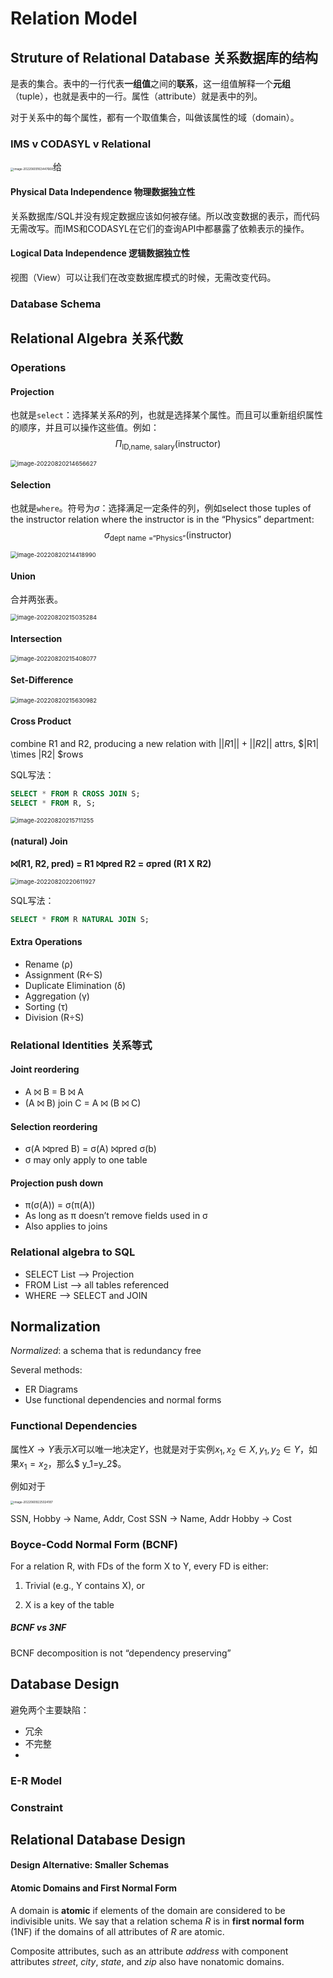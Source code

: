# Relation Model

## Struture of Relational Database 关系数据库的结构

是表的集合。表中的一行代表**一组值**之间的**联系**，这一组值解释一个**元组**（tuple），也就是表中的一行。属性（attribute）就是表中的列。

对于关系中的每个属性，都有一个取值集合，叫做该属性的域（domain）。



### 	IMS v CODASYL v Relational

<img src="assets/image-20220609163447668.png" alt="image-20220609163447668" style="zoom: 33%;" />给

#### 	Physical Data Independence 物理数据独立性

关系数据库/SQL并没有规定数据应该如何被存储。所以改变数据的表示，而代码无需改写。而IMS和CODASYL在它们的查询API中都暴露了依赖表示的操作。

#### 	Logical Data Independence 逻辑数据独立性

视图（View）可以让我们在改变数据库模式的时候，无需改变代码。



### 	Database Schema





## Relational Algebra 关系代数



### 	Operations

#### Projection 

也就是```select```：选择某关系$R$的列，也就是选择某个属性。而且可以重新组织属性的顺序，并且可以操作这些值。例如：
$$
\Pi_{\text{ID,name, salary}} (\text{instructor})
$$

<img src="assets/image-20220820214656627.png" alt="image-20220820214656627" style="zoom: 67%;" />

#### Selection

也就是```where```。符号为$\sigma$：选择满足一定条件的列，例如select those tuples of the instructor relation where the instructor is in the “Physics”
department:
$$
\sigma_{\text{dept name =“Physics”}} (\text{instructor} )
$$

<img src="assets/image-20220820214418990.png" alt="image-20220820214418990" style="zoom: 67%;" />



#### 	Union

合并两张表。

<img src="assets/image-20220820215035284.png" alt="image-20220820215035284" style="zoom:67%;" />

#### 	Intersection



<img src="assets/image-20220820215408077.png" alt="image-20220820215408077" style="zoom:67%;" />	

#### 	Set-Difference

<img src="assets/image-20220820215630982.png" alt="image-20220820215630982" style="zoom:67%;" />

#### 		Cross Product 

combine R1 and R2, producing a new relation with $||R1|| + ||R2||$ attrs, $|R1| \times |R2| $rows

SQL写法：

```sql
SELECT * FROM R CROSS JOIN S;
SELECT * FROM R, S;
```



<img src="assets/image-20220820215711255.png" alt="image-20220820215711255" style="zoom:67%;" />

#### (natural) Join

**⨝(R1, R2, pred) = R1 ⨝pred R2 = σpred (R1 X R2)**

<img src="assets/image-20220820220611927.png" alt="image-20220820220611927" style="zoom:67%;" />

SQL写法：

```sql
SELECT * FROM R NATURAL JOIN S;
```

#### 	Extra Operations

- Rename (ρ)
- Assignment (R←S)
- Duplicate Elimination (δ)
- Aggregation (γ)
- Sorting (τ)
- Division (R÷S)

### 	Relational Identities 关系等式

#### 	Joint reordering

- A ⨝ B = B ⨝ A
- (A ⨝ B) join C = A ⨝ (B ⨝ C)

#### 	Selection reordering

- σ(A ⨝pred B) = σ(A) ⨝pred σ(b)
- σ may only apply to one table

#### Projection push down

- π(σ(A)) = σ(π(A))
- As long as π doesn’t remove fields used in σ
- Also applies to joins



### Relational algebra to SQL

- SELECT List --> Projection
- FROM List --> all tables referenced
- WHERE -->  SELECT and JOIN



## Normalization

*Normalized*: a schema that is redundancy free

Several methods:

- ER Diagrams
- Use functional dependencies and normal forms

### 	Functional Dependencies

属性$X \to  Y$表示$X$可以唯一地决定$Y$，也就是对于实例$x_1, x_2 \in X, y_1, y_2 \in Y$，如果$x_1=x_2$，那么$ y_1=y_2$。

例如对于

<img src="assets/image-20220609225024187.png" alt="image-20220609225024187" style="zoom:33%;" />

SSN, Hobby $\to$ Name, Addr, Cost
SSN $\to$ Name, Addr
Hobby $\to$ Cost 

### 	Boyce-Codd Normal Form (BCNF)

For a relation R, with FDs of the form X to Y, every FD is either:

1) Trivial (e.g., Y contains X), or

2) X is a key of the table

##### BCNF vs 3NF

BCNF decomposition is not “dependency preserving”



## Database Design

避免两个主要缺陷：

- 冗余
- 不完整
- 

### E-R Model

### Constraint

## Relational Database Design



#### **Design Alternative: Smaller Schemas**

#### **Atomic Domains and First Normal Form**

 A domain is **atomic** if elements of the domain are considered to be indivisible units. We say that a relation schema *R* is in **first normal form** (1NF) if the domains of all attributes of *R* are atomic.

Composite attributes, such as an attribute *address* with component attributes *street*, *city*, *state*, and *zip* also have nonatomic domains.